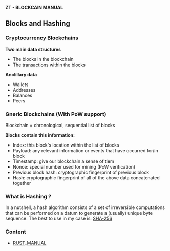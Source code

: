 **ZT - BLOCKCAIN MANUAL**
## Blocks and Hashing
### Cryptocurrency Blockchains
**Two main data structures**
- The blocks in the blockchain
- The transactions within the blocks

**Anclillary data**
- Wallets
- Addresses
- Balances
- Peers
### Gneric Blockchains (With PoW support)
Blockchain = chronological, sequential list of blocks

**Blocks contain this information:**
- Index: this block's location within the list of blocks
- Payload: any relevant information or events that have occurred for/in block
- Timestamp: give our blockchain a sense of tiem
- Nonce: special number used for mining (PoW verification)
- Previous block hash: cryptographic fingerprint of previous block
- Hash: cryptographic fingerprint of all of the above data concatenated together
### What is Hashing ?
In a nutshell, a hash algorithm consists of a set of irreversible computations that can be performed on a datum to generate a (usually) unique byte sequence.
The best to use in my case is: [SHA-256](https://es.wikipedia.org/wiki/SHA-2)



### **Content**
- [RUST_MANUAL](https://doc.rust-lang.org/1.30.0/book/2018-edition/foreword.html)
